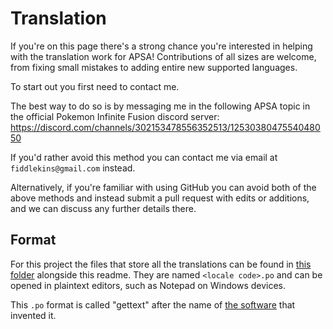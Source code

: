 # Translation

If you're on this page there's a strong chance you're interested in helping with the translation work for APSA!
Contributions of all sizes are welcome, from fixing small mistakes to adding entire new supported languages.

To start out you first need to contact me.

The best way to do so is by messaging me in the following APSA topic in the official Pokemon Infinite Fusion discord server: https://discord.com/channels/302153478556352513/1253038047554048050

If you'd rather avoid this method you can contact me via email at `fiddlekins@gmail.com` instead.

Alternatively, if you're familiar with using GitHub you can avoid both of the above methods and instead submit a pull request with edits or additions, and we can discuss any further details there.

## Format

For this project the files that store all the translations can be found in [this folder](.) alongside this readme.
They are named `<locale code>.po` and can be opened in plaintext editors, such as Notepad on Windows devices.

This `.po` format is called "gettext" after the name of [the software](https://www.gnu.org/software/gettext/) that invented it.

